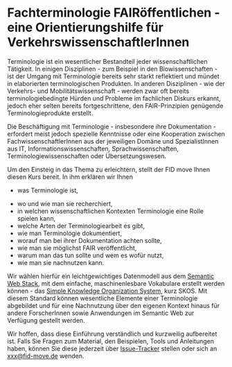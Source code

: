 # Fachterminologie FAIRöffentlichen - eine Orientierungshilfe für VerkehrswissenschaftlerInnen
<!-- # Vokabularentwicklung in Forschungscommunities - eine Orientierungshilfe für WissenschaftlerInnen am Beispiel der Mobilitäts- und Verkehrswissenschaften -->
<!-- # Terminologiearbeit in Forschungscommunities - eine Orientierungshilfe für WissenschaftlerInnen am Beispiel der Mobilitäts- und Verkehrswissenschaften -->
<!-- # Entwicklung terminologischer Ressourcen durch Forschungscommunities - eine Orientierungshilfe für WissenschaftlerInnen am Beispiel der Mobilitäts- und Verkehrswissenschaften -->
<!-- # Vokabulare erstellen und im Semantic Web veröffentlichen - eine Orientierungshilfe für WissenschaftlerInnen am Beispiel der Mobilitäts- und Verkehrswissenschaften -->
<!-- # FAIRe Vokabulare erstellen und veröffentlichen - eine Orientierungshilfe für WissenschaftlerInnen am Beispiel der Mobilitäts- und Verkehrswissenschaften -->
<!-- # Fachterminologie FAIRöffentlichen - eine Orientierungshilfe für WissenschaftlerInnen am Beispiel der Mobilitäts- und Verkehrswissenschaften -->
<!-- # Fachterminologie FAIRöffentlichen - eine Orientierungshilfe für VerkehrswissenschaftlerInnen -->
<!-- # Fachterminologie veröffentlichen - eine Orientierungshilfe für WissenschaftlerInnen am Beispiel der Mobilitäts- und Verkehrswissenschaften -->

<!-- ## Einleitung -->

Terminologie ist ein wesentlicher Bestandteil jeder wissenschaftlichen Tätigkeit. In einigen Disziplinen - zum Beispiel in den Biowissenschaften - ist der Umgang mit Terminologie bereits sehr starkt reflektiert und mündet in elaborierten terminologischen Produkten.
In anderen Disziplinen - wie der Verkehrs- und Mobilitätswissenschaft - werden zwar oft bereits terminologiebedingte Hürden und Probleme im fachlichen Diskurs erkannt, jedoch eher selten bereits fortgeschrittene, den FAIR-Prinzipien genügende Terminologieprodukte erstellt.

Die Beschäftigung mit Terminologie - insbesondere ihre Dokumentation - erfordert meist jedoch spezielle Kenntnisse oder eine Kooperation zwischen FachwissenschaftlerInnen aus der jeweiligen Domäne und SpezialistInnen aus IT, Informationswissenschaften, Sprachwissenschaften, Terminologiewissenschaften oder Übersetzungswesen.

Um den Einsteig in das Thema zu erleichtern, stellt der FID move Ihnen diesen Kurs bereit.
In ihm erklären wir Ihnen

* was Terminologie ist,
<!-- warum wie? -->
* wo und wie man sie recherchiert,
* in welchen wissenschaftlichen Kontexten Terminologie eine Rolle spielen kann,
* welche Arten der Terminologiearbeit es gibt,
* wie man Terminologie dokumentiert,
* worauf man bei ihrer Dokumentation achten sollte,
* wie man sie möglichst FAIR veröffentlicht,
* warum man das tun sollte und wem es wofür nutzt,
* wie man sie nachnutzen kann.

Wir wählen hierfür ein leichtgewichtiges Datenmodell aus dem [Semantic Web Stack](https://en.wikipedia.org/wiki/Semantic_Web), mit dem einfache, maschinenlesbare Vokabulare erstellt werden können - das [Simple Knowledge Organization System](https://www.w3.org/TR/2009/NOTE-skos-primer-20090818/), kurz SKOS.
Mit diesem Standard können wesentliche Elemente einer Terminologie abgebildet und für eine Nachnutzung über den eigenen Kontext hinaus für andere ForscherInnen sowie Anwendungen im Semantic Web zur Verfügung gestellt werden.

Wir hoffen, dass diese Einführung verständlich und kurzweilig aufbereitet ist. Falls Sie Fragen zum Material, den Beispielen, Tools und Anleitungen haben, können Sie diese jederzeit über [Issue-Tracker](https://github.com/ArndtS-TIB/terminology-guide-for-move/issues) stellen oder sich an <xxx@fid-move.de> wenden.
